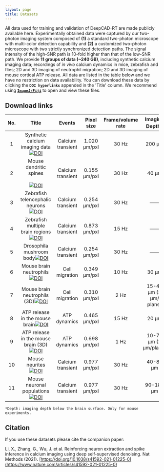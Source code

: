 ```yaml
---
layout: page
title: Datasets
---
```


All data used for training and validation of DeepCAD-RT are made publicly available here. Experimentally obtained data were captured by our two-photon imaging system composed of **(1)** a standard two-photon microscope with multi-color detection capability and **(2)** a customized two-photon microscope with two strictly synchronized detection paths. The signal intensity of the high-SNR path is 10-fold higher than that of the low-SNR path. We provide **11 groups of data (~240 GB)**, including synthetic calcium imaging data; recordings of *in vivo* calcium dynamics in mice, zebrafish and flies;  2D and 3D imaging of neutrophil migration; 2D and 3D imaging of mouse cortical ATP release. All data are listed in the table below and we have no restriction on data availability. You can download these data by clicking the **`DOI hyperlinks`** appended in the 'Title' column. We recommend using **[`ImageJ/Fiji`](https://imagej.net/software/fiji/downloads)** to open and view these files.

## Download links

| No.  |                            Title                             |      Events       |  Pixel size  | Frame/volume rate | Imaging Depth<sup>*</sup> | Data size |     Comments      |
| :--: | :----------------------------------------------------------: | :---------------: | :----------: | :---------------: | :-----------------------: | :-------: | :---------------: |
|  1   | Synthetic calcium imaging data<a href="https://doi.org/10.5281/zenodo.6254739"><img src="https://zenodo.org/badge/DOI/10.5281/zenodo.6254739.svg" alt="DOI"></a> | Calcium transient | 1.020 μm/pxl |       30 Hz       |          200 μm           |  29.8 GB  | Low-SNR/high-SNR  |
|  2   | <center> Mouse dendritic spines</center><br> <center><a href="https://doi.org/10.5281/zenodo.6275571"><img src="https://zenodo.org/badge/DOI/10.5281/zenodo.6275571.svg" alt="DOI"></a></center> | Calcium transient | 0.155 μm/pxl |       30 Hz       |           40 μm           |  21.7 GB  | Low-SNR/high-SNR  |
|  3   | Zebrafish telencephalic neurons<a href="https://doi.org/10.5281/zenodo.6292509"><img src="https://zenodo.org/badge/DOI/10.5281/zenodo.6292509.svg" alt="DOI"></a> | Calcium transient | 0.254 μm/pxl |       30 Hz       |            ——             |  6.3 GB  | Low-SNR/high-SNR  |
|  4   | Zebrafish multiple brain regions<a href="https://doi.org/10.5281/zenodo.6293696"><img src="https://zenodo.org/badge/DOI/10.5281/zenodo.6293696.svg" alt="DOI"></a> | Calcium transient | 0.873 μm/pxl |       15 Hz       |            ——             |  7.2 GB  | Low-SNR/high-SNR  |
|  5   | Drosophila mushroom body<a href="https://doi.org/10.5281/zenodo.6296555"><img src="https://zenodo.org/badge/DOI/10.5281/zenodo.6296555.svg" alt="DOI"></a> | Calcium transient | 0.254 μm/pxl |       30 Hz       |            ——             |  11.1 GB  | Low-SNR/high-SNR  |
|  6   | Mouse brain neutrophils<a href="https://doi.org/10.5281/zenodo.6296569"><img src="https://zenodo.org/badge/DOI/10.5281/zenodo.6296569.svg" alt="DOI"></a> |  Cell migration   | 0.349 μm/pxl |       10 Hz       |           30 μm           |  11.8 GB  | Low-SNR/high-SNR  |
|  7   | Mouse brain neutrophils (3D)<a href="https://doi.org/10.5281/zenodo.6297924"><img src="https://zenodo.org/badge/DOI/10.5281/zenodo.6297924.svg" alt="DOI"></a> |  Cell migration   | 0.310 μm/pxl |       2 Hz        |  15-45 μm (2 μm/ plane)   |  27.4 GB  | Low-SNR, 2 colors |
|  8   | ATP release in the mouse brain<a href="https://doi.org/10.5281/zenodo.6298010"><img src="https://zenodo.org/badge/DOI/10.5281/zenodo.6298010.svg" alt="DOI"></a> |   ATP dynamics    | 0.465 μm/pxl |       15 Hz       |           20 μm           |  6.0 GB  | Low-SNR/high-SNR  |
|  9   |  ATP release in the mouse brain (3D) <a href="https://doi.org/10.5281/zenodo.6299961"><img src="https://zenodo.org/badge/DOI/10.5281/zenodo.6299961.svg" alt="DOI"></a>             |   ATP dynamics    | 0.698 μm/pxl |       1 Hz        |   10-70 μm (2 μm/plane)   |  45 GB  |      Low-SNR      |
|  10  | Mouse neurites<br><a href="https://doi.org/10.5281/zenodo.6299076"><img src="https://zenodo.org/badge/DOI/10.5281/zenodo.6299076.svg" alt="DOI"></a> | Calcium transient | 0.977 μm/pxl |       30 Hz       |         40-80 μm          |  23.5 GB  | Low-SNR/high-SNR  |
|  11  |  Mouse neuronal populations<a href="https://doi.org/10.5281/zenodo.6321543"><img src="https://zenodo.org/badge/DOI/10.5281/zenodo.6321543.svg" alt="DOI"></a>                  | Calcium transient | 0.977 μm/pxl |       30 Hz       |         90-180 μm         |  46.9 GB  | Low-SNR/high-SNR  |

```
*Depth: imaging depth below the brain surface. Only for mouse experiments. 
```

## Citation

If you use these datasets please cite the companion paper: 

Li, X., Zhang, G., Wu, J. et al. Reinforcing neuron extraction and spike inference in calcium imaging using deep self-supervised denoising. Nat Methods (2021). [https://doi.org/10.1038/s41592-021-01225-0](https://www.nature.com/articles/s41592-021-01225-0)
